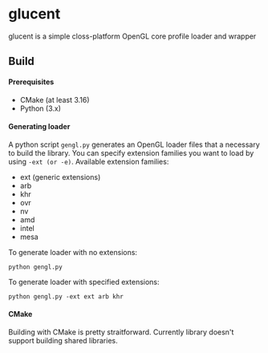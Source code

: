 # glucent
glucent is a simple closs-platform OpenGL core profile loader and wrapper

## Build
#### Prerequisites
- CMake (at least 3.16)
- Python (3.x)

#### Generating loader
A python script `gengl.py` generates an OpenGL loader files that a necessary to build the library. You can specify extension families you want to load by using `-ext (or -e)`. Available extension families:

- ext  (generic extensions)
- arb
- khr
- ovr
- nv
- amd
- intel
- mesa

To generate loader with no extensions:
```
python gengl.py
```

To generate loader with specified extensions:
```
python gengl.py -ext ext arb khr
```

#### CMake
Building with CMake is pretty straitforward. Currently library doesn't support building shared libraries.